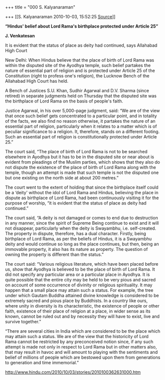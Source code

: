 +++
title = "000 S. Kalyanaraman"

+++
[[S. Kalyanaraman	2010-10-03, 15:52:25 [Source](https://groups.google.com/g/bvparishat/c/2u--S5iutlQ)]]



  

**“Hindus' belief about Lord Rama's birthplace protected under Article 25”**

**J. Venkatesan**

  

It is evident that the status of place as deity had continued, says Allahabad High Court

  

New Delhi: When Hindus believe that the place of birth of Lord Rama was within the disputed site of the Ayodhya temple, such belief partakes the nature of essential part of religion and is protected under Article 25 of the Constitution (right to profess one's religion), the Lucknow Bench of the Allahabad High Court has held.

  

A Bench of Justices S.U. Khan, Sudhir Agarwal and D.V. Sharma (since retired) in separate judgments held on Thursday that the disputed site was the birthplace of Lord Rama on the basis of people's faith.

  

Justice Agarwal, in his over 5,000-page judgment, said: “We are of the view that once such belief gets concentrated to a particular point, and in totality of the facts, we also find no reason otherwise, it partakes the nature of an essential part of religion, particularly when it relates to a matter which is of peculiar significance to a religion. It, therefore, stands on a different footing. Such an essential part of religion is constitutionally protected under Article 25.”

  

The court said, “The place of birth of Lord Rama is not to be searched elsewhere in Ayodhya but it has to be in the disputed site or near about is evident from pleadings of the Muslim parties, which shows that they also do not dispute the existence of the place of birth of Lord Rama along with the temple, though an attempt is made that such temple is not the disputed one but one existing on the north side at about 200 metres.”

  

The court went to the extent of holding that since the birthplace itself could be a ‘deity' without the idol of Lord Rama and Hindus, believing the place in dispute as birthplace of Lord Rama, had been continuously visiting it for the purpose of worship, “it is evident that the status of place as deity had continued.”

  

The court said, “A deity is not damaged or comes to end due to destruction in any manner, since the spirit of Supreme Being continue to exist and it will not disappear, particularly when the deity is Swayambhu, i.e. self-created. The property in dispute, therefore, has a dual character. Firstly, being birthplace of Lord Rama, as per the beliefs of Hindus, it is a Swayambhu deity and would continue so long as the place continues, but then, being an immovable property, it also has its nature as property. The question of owning the property is different than the status.”

  

The court said: “Various religious literature, which have been placed before us, show that Ayodhya is believed to be the place of birth of Lord Rama. It did not specify any particular area or a particular place in Ayodhya. It is quite possible that the entire city may be held to be very pious and sacred on account of some occurrence of divinity or religious spirituality. It may happen that a small place may attain such a status. For example, the tree under which Gautam Buddha attained divine knowledge is considered to be extremely sacred and pious place by Buddhists. In a country like ours, where unity in diversity is its characteristic, the existence of people or other faith, existence of their place of religion at a place, in wider sense as its known, cannot be ruled out and by necessity they will have to exist, live and survive together.”

  

“There are several cities in India which are considered to be the place which may attain such a status. We are of the view that the historicity of Lord Rama cannot be restricted by any preconceived notion since, if any such attempt is made not only in respect to Lord Rama but in other matters also, that may result in havoc and will amount to playing with the sentiments and belief of millions of people which are bestowed upon them from generations to generation and time immemorial.”

  

<http://www.hindu.com/2010/10/03/stories/2010100362631000.htm>



  

  

